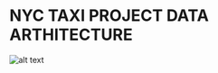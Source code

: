 # NYC TAXI PROJECT DATA ARTHITECTURE
![alt text](https://raw.githubusercontent.com/DataTalksClub/data-engineering-zoomcamp/main/images/architecture/arch_1.jpg)
